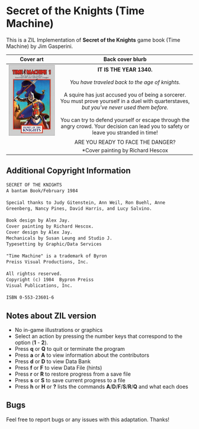 # Secret of the Knights (Time Machine)

This is a ZIL Implementation of **Secret of the Knights** game book (Time Machine) by Jim Gasperini.

| **Cover art** | **Back cover blurb**|
|:-:|:-:|
|![Cover Art](/images/secret-knights.jpg)|**IT IS THE YEAR 1340.**<br><br>*You have traveled back to the age of knights.*<br><br>A squire has just accused you of being a sorcerer. You must prove yourself in a duel with quarterstaves, *but you've never used them before.*<br><br>You can try to defend yourself or escape through the angry crowd. Your decision can lead you to safety or leave you stranded in time!|
| |ARE YOU READY TO FACE THE DANGER?|
| |*Cover painting by Richard Hescox|

## Additional Copyright Information 

```
SECRET OF THE KNIGHTS
A bantam Book/February 1984

Special thanks to Judy Gitenstein, Ann Weil, Ron Buehl, Anne Greenberg, Nancy Pines, David Harris, and Lucy Salvino.

Book design by Alex Jay.
Cover painting by Richard Hescox.
Cover design by Alex Jay.
Mechanicals by Susan Leung and Studio J.
Typesetting by Graphic/Data Services

"Time Machine" is a trademark of Byron
Preiss Visual Productions, Inc.

All rightss reserved.
Copyright (c) 1984  Bypron Preiss
Visual Publications, Inc.

ISBN 0-553-23601-6
```

## Notes about ZIL version

- No in-game illustrations or graphics
- Select an action by pressing the number keys that correspond to the option (**1** - **2**).
- Press **q** or **Q** to quit or terminate the program
- Press **a** or **A** to view information about the contributors
- Press **d** or **D** to view Data Bank
- Press **f** or **F** to view Data File (hints)
- Press **r** or **R** to restore progress from a save file
- Press **s** or **S** to save current progress to a file
- Press **h** or **H** or **?** lists the commands **A**/**D**/**F**/**S**/**R**/**Q** and what each does 

## Bugs

Feel free to report bugs or any issues with this adaptation. Thanks!
